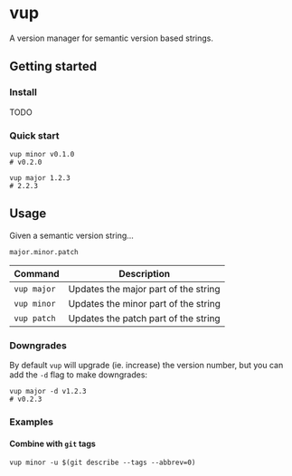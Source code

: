 # vup

A version manager for semantic version based strings.

## Getting started

### Install

TODO

### Quick start

```shell
vup minor v0.1.0 
# v0.2.0
```

```shell
vup major 1.2.3
# 2.2.3
```

## Usage

Given a semantic version string...
```
major.minor.patch
```

| Command | Description |
| --- | --- |
| `vup major` | Updates the major part of the string |
| `vup minor` | Updates the minor part of the string |
| `vup patch` | Updates the patch part of the string |

### Downgrades

By default `vup` will upgrade (ie. increase) the version number, but you can add the `-d` flag to make downgrades:

```shell
vup major -d v1.2.3
# v0.2.3
```

### Examples

#### Combine with `git` tags

```shell
vup minor -u $(git describe --tags --abbrev=0)
```
